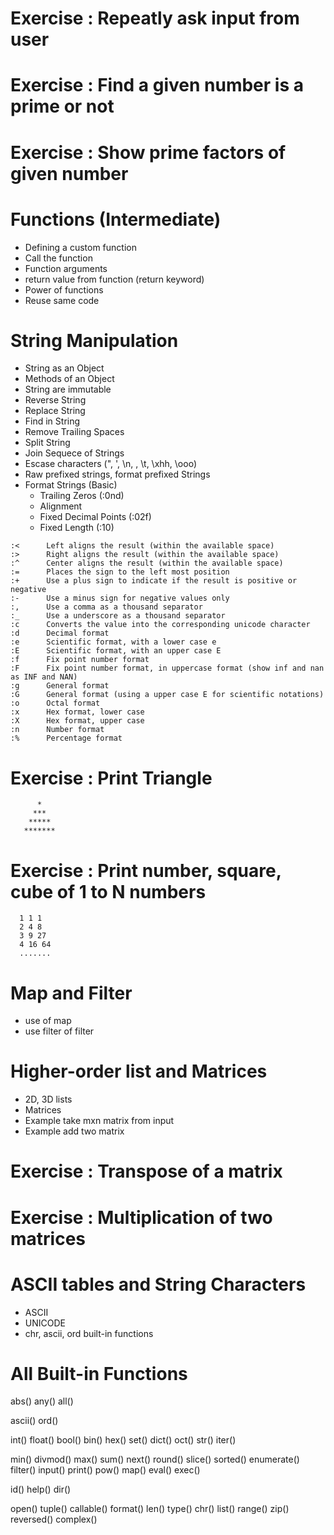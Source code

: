 # Exercise : Repeatly ask input from user
# Exercise : Find a given number is a prime or not
# Exercise : Show prime factors of given number

# Functions (Intermediate)
  - Defining a custom function
  - Call the function
  - Function arguments
  - return value from function (return keyword)
  - Power of functions
  - Reuse same code

# String Manipulation
  - String as an Object
  - Methods of an Object
  - String are immutable
  - Reverse String
  - Replace String
  - Find in String
  - Remove Trailing Spaces
  - Split String
  - Join Sequece of Strings
  - Escase characters
      (", ', \n, \, \t, \xhh, \ooo)
  - Raw prefixed strings, format prefixed Strings
  - Format Strings (Basic)
    - Trailing Zeros (:0nd)
    - Alignment 
    - Fixed Decimal Points (:02f)
    - Fixed Length (:10)

```
:<		Left aligns the result (within the available space)
:>		Right aligns the result (within the available space)
:^		Center aligns the result (within the available space)
:=		Places the sign to the left most position
:+		Use a plus sign to indicate if the result is positive or negative
:-		Use a minus sign for negative values only
:,		Use a comma as a thousand separator
:_		Use a underscore as a thousand separator
:c		Converts the value into the corresponding unicode character
:d		Decimal format
:e		Scientific format, with a lower case e
:E		Scientific format, with an upper case E
:f		Fix point number format
:F		Fix point number format, in uppercase format (show inf and nan as INF and NAN)
:g		General format
:G		General format (using a upper case E for scientific notations)
:o		Octal format
:x		Hex format, lower case
:X		Hex format, upper case
:n		Number format
:%		Percentage format
```

# Exercise : Print Triangle
  ```
        *
       ***
      *****
     *******
  ```

# Exercise : Print number, square, cube of 1 to N numbers
  ```
    1 1 1
    2 4 8
    3 9 27
    4 16 64
    .......
  ```

# Map and Filter
  - use of map
  - use filter of filter

# Higher-order list and Matrices
  - 2D, 3D lists
  - Matrices
  - Example take mxn matrix from input
  - Example add two matrix
  
# Exercise : Transpose of a matrix
# Exercise : Multiplication of two matrices

# ASCII tables and String Characters
  - ASCII
  - UNICODE
  - chr, ascii, ord built-in functions

# All Built-in Functions
abs()
any()
all()

ascii()
ord()

int()
float()
bool()
bin()
hex()
set()
dict()
oct()
str()
iter()

min()
divmod()
max()
sum()
next()
round()
slice()
sorted()
enumerate()
filter()
input()
print()
pow()
map()
eval()
exec()

id()
help()
dir()

open()
tuple()
callable()
format()
len()
type()
chr()
list()
range()
zip()
reversed()
complex()
